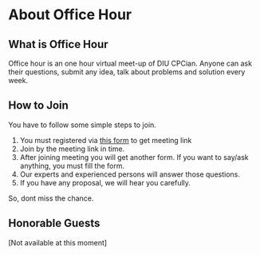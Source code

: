 # About Office Hour

## What is Office Hour

Office hour is an one hour virtual meet-up of DIU CPCian. Anyone can ask their questions, submit any idea, talk about problems and solution every week.

## How to Join

You have to follow some simple steps to join.

1. You must registered via [this form](#) to get meeting link
2. Join by the meeting link in time.
3. After joining meeting you will get another form. If you want to say/ask anything, you must fill the form.
4. Our experts and experienced persons will answer those questions.
5. If you have any proposal, we will hear you carefully.

So, dont miss the chance.

## Honorable Guests
[Not available at this moment]
